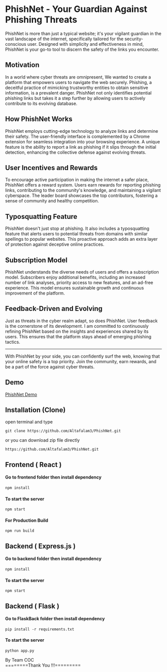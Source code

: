 # PhishNet - Your Guardian Against Phishing Threats

PhishNet is more than just a typical website; it's your vigilant guardian in the vast landscape of the internet, specifically tailored for the security-conscious user. Designed with simplicity and effectiveness in mind, PhishNet is your go-to tool to discern the safety of the links you encounter.

## Motivation

In a world where cyber threats are omnipresent, We wanted to create a platform that empowers users to navigate the web securely. Phishing, a deceitful practice of mimicking trustworthy entities to obtain sensitive information, is a prevalent danger. PhishNet not only identifies potential phishing links but takes it a step further by allowing users to actively contribute to its evolving database.

## How PhishNet Works

PhishNet employs cutting-edge technology to analyze links and determine their safety. The user-friendly interface is complemented by a Chrome extension for seamless integration into your browsing experience. A unique feature is the ability to report a link as phishing if it slips through the initial detection, enhancing the collective defense against evolving threats.

## User Incentives and Rewards

To encourage active participation in making the internet a safer place, PhishNet offers a reward system. Users earn rewards for reporting phishing links, contributing to the community's knowledge, and maintaining a vigilant cyberspace. The leader board showcases the top contributors, fostering a sense of community and healthy competition.

## Typosquatting Feature

PhishNet doesn't just stop at phishing. It also includes a typosquatting feature that alerts users to potential threats from domains with similar spellings to popular websites. This proactive approach adds an extra layer of protection against deceptive online practices.

## Subscription Model

PhishNet understands the diverse needs of users and offers a subscription model. Subscribers enjoy additional benefits, including an increased number of link analyses, priority access to new features, and an ad-free experience. This model ensures sustainable growth and continuous improvement of the platform.

## Feedback-Driven and Evolving

Just as threats in the cyber realm adapt, so does PhishNet. User feedback is the cornerstone of its development. I am committed to continuously refining PhishNet based on the insights and experiences shared by its users. This ensures that the platform stays ahead of emerging phishing tactics.

---

With PhishNet by your side, you can confidently surf the web, knowing that your online safety is a top priority. Join the community, earn rewards, and be a part of the force against cyber threats.

## Demo

[PhishNet Demo](https://github.com/YourUsername/PhishNet/demo)


## Installation (Clone)

open terminal and type

```
git clone https://github.com/Altafalam3/PhishNet.git
```

or you can download zip file directly

```
https://github.com/Altafalam3/PhishNet.git
```

## Frontend ( React )

#### Go to frontend folder then install dependency

```
npm install
```

#### To start the server

```
npm start
```

#### For Production Build

```
npm run build
```

## Backend ( Express.js )

#### Go to backend folder then install dependency

```
npm install
```

#### To start the server

```
npm start
```


## Backend ( Flask )

#### Go to FlaskBack folder then install dependency

```
pip install -r requirements.txt
```

#### To start the server

```
python app.py
```


By Team COC <br>
========Thank You !!!=========
